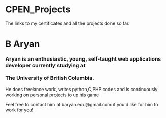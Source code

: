# CPEN_Projects
The links to my certificates and all the projects done so far.

<!DOCTYPE html>
<html>
<body>
<div id="container">
  <div id="content">
    <div id="about">
      <h1>
        <div style='float:left; margin-bottom:20px;'>
          B Aryan
        </div>
        <div class="stage">
          <div class="pyramid3d">
            <div class="triangle side1"></div>
            <div class="triangle side2"></div>
            <div class="triangle side3"></div>
            <div class="triangle side4"></div>
          </div>
        </div>
      </h1>
      <h3 style='clear:both' class="subhead">
        Aryan is an enthusiastic, young, self-taught web applications developer currently studying at <br><br>The University of British Columbia.
      </h3>
      <p>
        He does freelance work, writes python,C,PHP codes and is continuously working on personal projects to up his game
      </p>
      <p>
        Feel free to contact him at baryan.edu@gmail.com if you'd like for him to work for you!
      </p>
    </div>
  </div>
</div>
</body>
</html>